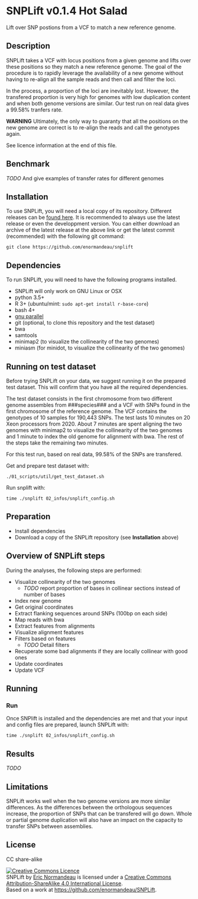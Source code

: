 # SNPLift v0.1.4 Hot Salad

Lift over SNP postions from a VCF to match a new reference genome.

## Description

SNPLift takes a VCF with locus positions from a given genome and lifts over
these positions so they match a new reference genome. The goal of the procedure
is to rapidly leverage the availability of a new genome without having to
re-align all the sample reads and then call and filter the loci.

In the process, a proportion of the loci are inevitably lost. However, the
transfered proportion is very high for genomes with low duplication content and
when both genome versions are similar. Our test run on real data gives a 99.58%
tranfers rate.

**WARNING** Ultimately, the only way to guaranty that all the positions on the
new genome are correct is to re-align the reads and call the genotypes again.

See licence information at the end of this file.

## Benchmark
*TODO* And give examples of transfer rates for different genomes

## Installation

To use SNPLift, you will need a local copy of its repository. Different
releases can be [found here](https://github.com/enormandeau/SNPLift/releases).
It is recommended to always use the latest release or even the developpment
version. You can either download an archive of the latest release at the above
link or get the latest commit (recommended) with the following git command:

```
git clone https://github.com/enormandeau/snplift
```

## Dependencies

To run SNPLift, you will need to have the following programs installed.

- SNPLift will only work on GNU Linux or OSX
- python 3.5+
- R 3+ (ubuntu/mint: `sudo apt-get install r-base-core`)
- bash 4+
- [gnu parallel](https://www.gnu.org/software/parallel/)
- git (optional, to clone this repository and the test dataset)
- bwa
- samtools
- minimap2 (to visualize the collinearity of the two genomes)
- miniasm (for minidot, to visualize the collinearity of the two genomes)

## Running on test dataset
Before trying SNPLift on your data, we suggest running it on the prepared test
dataset. This will confirm that you have all the required dependencies.

The test dataset consists in the first chromosome from two different genome
assembles from ###species### and a VCF with SNPs found in the first chromosome
of the reference genome. The VCF contains the genotypes of 10 samples for
190,443 SNPs. The test lasts 10 minutes on 20 Xeon processors from 2020. About
7 minutes are spent aligning the two genomes with minimap2 to visualize the
collinearity of the two genomes and 1 minute to index the old genome for
alignment with bwa. The rest of the steps take the remaining two minutes.

For this test run, based on real data, 99.58% of the SNPs are transfered.

Get and prepare test dataset with:
```
./01_scripts/util/get_test_dataset.sh
```

Run snplift with:
```
time ./snplift 02_infos/snplift_config.sh
```

## Preparation

- Install dependencies
- Download a copy of the SNPLift repository (see **Installation** above)

## Overview of SNPLift steps

During the analyses, the following steps are performed:

- Visualize collinearity of the two genomes
  - *TODO* report proportion of bases in collinear sections instead of number of bases
- Index new genome
- Get original coordinates
- Extract flanking sequences around SNPs (100bp on each side)
- Map reads with bwa
- Extract features from alignments
- Visualize alignment features
- Filters based on features
  - *TODO* Detail filters
- Recuperate some bad alignments if they are locally collinear with good ones
- Update coordinates
- Update VCF

## Running

### Run
Once SNPlift is installed and the dependencies are met and that your input and
config files are prepared, launch SNPLift with:

```
time ./snplift 02_infos/snplift_config.sh
```

## Results
*TODO*

## Limitations
SNPLift works well when the two genome versions are more similar differences.
As the differences between the orthologous sequences increase, the proportion
of SNPs that can be transfered will go down. Whole or partial genome
duplication will also have an impact on the capacity to transfer SNPs between
assemblies.

## License

CC share-alike

<a rel="license" href="http://creativecommons.org/licenses/by-sa/4.0/"><img alt="Creative Commons Licence" style="border-width:0" src="https://i.creativecommons.org/l/by-sa/4.0/88x31.png" /></a><br /><span xmlns:dct="http://purl.org/dc/terms/" property="dct:title">SNPLift</span> by <span xmlns:cc="http://creativecommons.org/ns#" property="cc:attributionName">[Eric Normandeau](https://github.com/enormandeau)</span> is licensed under a <a rel="license" href="http://creativecommons.org/licenses/by-sa/4.0/">Creative Commons Attribution-ShareAlike 4.0 International License</a>.<br />Based on a work at <a xmlns:dct="http://purl.org/dc/terms/" href="https://github.com/enormandeau/SNPLift" rel="dct:source">https://github.com/enormandeau/SNPLift</a>.
